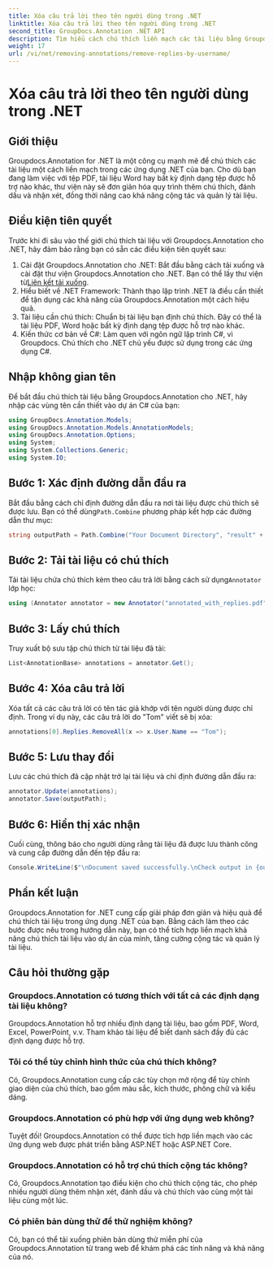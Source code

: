 ```yaml
---
title: Xóa câu trả lời theo tên người dùng trong .NET
linktitle: Xóa câu trả lời theo tên người dùng trong .NET
second_title: GroupDocs.Annotation .NET API
description: Tìm hiểu cách chú thích liền mạch các tài liệu bằng Groupdocs.Annotation cho .NET. Tăng cường cộng tác và quản lý tài liệu bằng công cụ mạnh mẽ này.
weight: 17
url: /vi/net/removing-annotations/remove-replies-by-username/
---
```


# Xóa câu trả lời theo tên người dùng trong .NET

## Giới thiệu
Groupdocs.Annotation for .NET là một công cụ mạnh mẽ để chú thích các tài liệu một cách liền mạch trong các ứng dụng .NET của bạn. Cho dù bạn đang làm việc với tệp PDF, tài liệu Word hay bất kỳ định dạng tệp được hỗ trợ nào khác, thư viện này sẽ đơn giản hóa quy trình thêm chú thích, đánh dấu và nhận xét, đồng thời nâng cao khả năng cộng tác và quản lý tài liệu.
## Điều kiện tiên quyết
Trước khi đi sâu vào thế giới chú thích tài liệu với Groupdocs.Annotation cho .NET, hãy đảm bảo rằng bạn có sẵn các điều kiện tiên quyết sau:
1.  Cài đặt Groupdocs.Annotation cho .NET: Bắt đầu bằng cách tải xuống và cài đặt thư viện Groupdocs.Annotation cho .NET. Bạn có thể lấy thư viện từ[Liên kết tải xuống](https://releases.groupdocs.com/annotation/net/).
2. Hiểu biết về .NET Framework: Thành thạo lập trình .NET là điều cần thiết để tận dụng các khả năng của Groupdocs.Annotation một cách hiệu quả.
3. Tài liệu cần chú thích: Chuẩn bị tài liệu bạn định chú thích. Đây có thể là tài liệu PDF, Word hoặc bất kỳ định dạng tệp được hỗ trợ nào khác.
4. Kiến thức cơ bản về C#: Làm quen với ngôn ngữ lập trình C#, vì Groupdocs. Chú thích cho .NET chủ yếu được sử dụng trong các ứng dụng C#.

## Nhập không gian tên
Để bắt đầu chú thích tài liệu bằng Groupdocs.Annotation cho .NET, hãy nhập các vùng tên cần thiết vào dự án C# của bạn:
```csharp
using GroupDocs.Annotation.Models;
using GroupDocs.Annotation.Models.AnnotationModels;
using GroupDocs.Annotation.Options;
using System;
using System.Collections.Generic;
using System.IO;
```
## Bước 1: Xác định đường dẫn đầu ra
 Bắt đầu bằng cách chỉ định đường dẫn đầu ra nơi tài liệu được chú thích sẽ được lưu. Bạn có thể dùng`Path.Combine` phương pháp kết hợp các đường dẫn thư mục:
```csharp
string outputPath = Path.Combine("Your Document Directory", "result" + Path.GetExtension("input.pdf"));
```
## Bước 2: Tải tài liệu có chú thích
 Tải tài liệu chứa chú thích kèm theo câu trả lời bằng cách sử dụng`Annotator` lớp học:
```csharp
using (Annotator annotator = new Annotator("annotated_with_replies.pdf"))
```
## Bước 3: Lấy chú thích
Truy xuất bộ sưu tập chú thích từ tài liệu đã tải:
```csharp
List<AnnotationBase> annotations = annotator.Get();
```
## Bước 4: Xóa câu trả lời
Xóa tất cả các câu trả lời có tên tác giả khớp với tên người dùng được chỉ định. Trong ví dụ này, các câu trả lời do "Tom" viết sẽ bị xóa:
```csharp
annotations[0].Replies.RemoveAll(x => x.User.Name == "Tom");
```
## Bước 5: Lưu thay đổi
Lưu các chú thích đã cập nhật trở lại tài liệu và chỉ định đường dẫn đầu ra:
```csharp
annotator.Update(annotations);
annotator.Save(outputPath);
```
## Bước 6: Hiển thị xác nhận
Cuối cùng, thông báo cho người dùng rằng tài liệu đã được lưu thành công và cung cấp đường dẫn đến tệp đầu ra:
```csharp
Console.WriteLine($"\nDocument saved successfully.\nCheck output in {outputPath}.");
```
## Phần kết luận
Groupdocs.Annotation for .NET cung cấp giải pháp đơn giản và hiệu quả để chú thích tài liệu trong ứng dụng .NET của bạn. Bằng cách làm theo các bước được nêu trong hướng dẫn này, bạn có thể tích hợp liền mạch khả năng chú thích tài liệu vào dự án của mình, tăng cường cộng tác và quản lý tài liệu.
## Câu hỏi thường gặp
### Groupdocs.Annotation có tương thích với tất cả các định dạng tài liệu không?
Groupdocs.Annotation hỗ trợ nhiều định dạng tài liệu, bao gồm PDF, Word, Excel, PowerPoint, v.v. Tham khảo tài liệu để biết danh sách đầy đủ các định dạng được hỗ trợ.
### Tôi có thể tùy chỉnh hình thức của chú thích không?
Có, Groupdocs.Annotation cung cấp các tùy chọn mở rộng để tùy chỉnh giao diện của chú thích, bao gồm màu sắc, kích thước, phông chữ và kiểu dáng.
### Groupdocs.Annotation có phù hợp với ứng dụng web không?
Tuyệt đối! Groupdocs.Annotation có thể được tích hợp liền mạch vào các ứng dụng web được phát triển bằng ASP.NET hoặc ASP.NET Core.
### Groupdocs.Annotation có hỗ trợ chú thích cộng tác không?
Có, Groupdocs.Annotation tạo điều kiện cho chú thích cộng tác, cho phép nhiều người dùng thêm nhận xét, đánh dấu và chú thích vào cùng một tài liệu cùng một lúc.
### Có phiên bản dùng thử để thử nghiệm không?
Có, bạn có thể tải xuống phiên bản dùng thử miễn phí của Groupdocs.Annotation từ trang web để khám phá các tính năng và khả năng của nó.